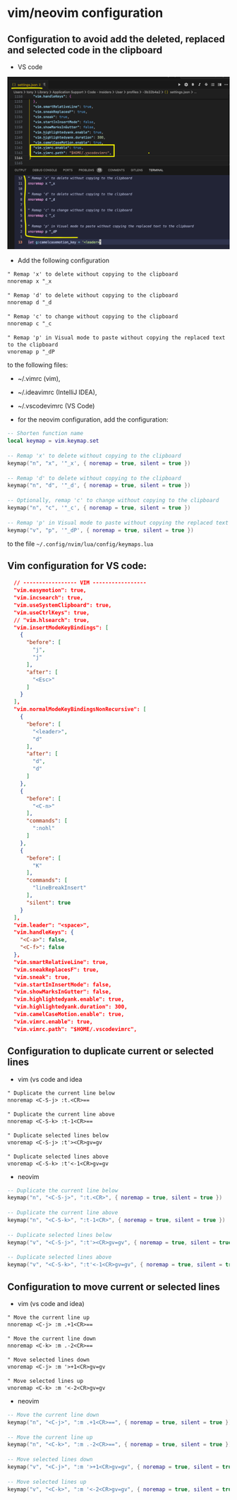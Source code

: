 # vim/neovim configuration

## Configuration to avoid add the deleted, replaced and selected code in the clipboard

- VS code

![vim shortcuts](./assets/vim_keymap.png)

- Add the following configuration

```vim
" Remap 'x' to delete without copying to the clipboard
nnoremap x "_x

" Remap 'd' to delete without copying to the clipboard
nnoremap d "_d

" Remap 'c' to change without copying to the clipboard
nnoremap c "_c

" Remap 'p' in Visual mode to paste without copying the replaced text to the clipboard
vnoremap p "_dP
```

to the following files:

- ~/.vimrc (vim),
- ~/.ideavimrc (IntelliJ IDEA),
- ~/.vscodevimrc (VS Code)

- for the neovim configuration, add the configuration:

```lua
-- Shorten function name
local keymap = vim.keymap.set

-- Remap 'x' to delete without copying to the clipboard
keymap("n", "x", '"_x', { noremap = true, silent = true })

-- Remap 'd' to delete without copying to the clipboard
keymap("n", "d", '"_d', { noremap = true, silent = true })

-- Optionally, remap 'c' to change without copying to the clipboard
keymap("n", "c", '"_c', { noremap = true, silent = true })

-- Remap 'p' in Visual mode to paste without copying the replaced text to the clipboard
keymap("v", "p", '"_dP', { noremap = true, silent = true })
```

to the file `~/.config/nvim/lua/config/keymaps.lua`

## Vim configuration for VS code:

```json
  // ----------------- VIM -----------------
  "vim.easymotion": true,
  "vim.incsearch": true,
  "vim.useSystemClipboard": true,
  "vim.useCtrlKeys": true,
  // "vim.hlsearch": true,
  "vim.insertModeKeyBindings": [
    {
      "before": [
        "j",
        "j"
      ],
      "after": [
        "<Esc>"
      ]
    }
  ],
  "vim.normalModeKeyBindingsNonRecursive": [
    {
      "before": [
        "<leader>",
        "d"
      ],
      "after": [
        "d",
        "d"
      ]
    },
    {
      "before": [
        "<C-n>"
      ],
      "commands": [
        ":nohl"
      ]
    },
    {
      "before": [
        "K"
      ],
      "commands": [
        "lineBreakInsert"
      ],
      "silent": true
    }
  ],
  "vim.leader": "<space>",
  "vim.handleKeys": {
    "<C-a>": false,
    "<C-f>": false
  },
  "vim.smartRelativeLine": true,
  "vim.sneakReplacesF": true,
  "vim.sneak": true,
  "vim.startInInsertMode": false,
  "vim.showMarksInGutter": false,
  "vim.highlightedyank.enable": true,
  "vim.highlightedyank.duration": 300,
  "vim.camelCaseMotion.enable": true,
  "vim.vimrc.enable": true,
  "vim.vimrc.path": "$HOME/.vscodevimrc",
```

## Configuration to duplicate current or selected lines

- vim (vs code and idea

```vim
" Duplicate the current line below
nnoremap <C-S-j> :t.<CR>==

" Duplicate the current line above
nnoremap <C-S-k> :t-1<CR>==

" Duplicate selected lines below
vnoremap <C-S-j> :t'><CR>gv=gv

" Duplicate selected lines above
vnoremap <C-S-k> :t'<-1<CR>gv=gv
```

- neovim 

```lua
-- Duplicate the current line below
keymap("n", "<C-S-j>", ":t.<CR>", { noremap = true, silent = true })

-- Duplicate the current line above
keymap("n", "<C-S-k>", ":t-1<CR>", { noremap = true, silent = true })

-- Duplicate selected lines below
keymap("v", "<C-S-j>", ":t'><CR>gv=gv", { noremap = true, silent = true })

-- Duplicate selected lines above
keymap("v", "<C-S-k>", ":t'<-1<CR>gv=gv", { noremap = true, silent = true })
```

## Configuration to move current or selected lines

- vim (vs code and idea)

```vim
" Move the current line up
nnoremap <C-j> :m .+1<CR>==

" Move the current line down
nnoremap <C-k> :m .-2<CR>==

" Move selected lines down
vnoremap <C-j> :m '>+1<CR>gv=gv

" Move selected lines up
vnoremap <C-k> :m '<-2<CR>gv=gv
```

- neovim

```lua
-- Move the current line down
keymap("n", "<C-j>", ":m .+1<CR>==", { noremap = true, silent = true })

-- Move the current line up
keymap("n", "<C-k>", ":m .-2<CR>==", { noremap = true, silent = true })

-- Move selected lines down
keymap("v", "<C-j>", ":m '>+1<CR>gv=gv", { noremap = true, silent = true })

-- Move selected lines up
keymap("v", "<C-k>", ":m '<-2<CR>gv=gv", { noremap = true, silent = true })
```

